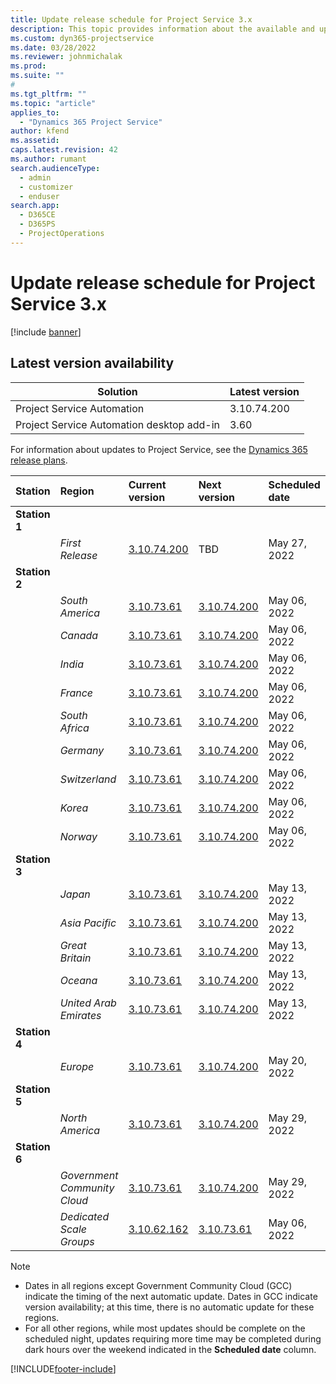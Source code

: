 ```yaml
---
title: Update release schedule for Project Service 3.x
description: This topic provides information about the available and upcoming releases of Dynamics 365 Project Service Automation.
ms.custom: dyn365-projectservice
ms.date: 03/28/2022
ms.reviewer: johnmichalak
ms.prod:
ms.suite: ""
#
ms.tgt_pltfrm: ""
ms.topic: "article"
applies_to: 
  - "Dynamics 365 Project Service"
author: kfend
ms.assetid: 
caps.latest.revision: 42
ms.author: rumant
search.audienceType: 
  - admin
  - customizer
  - enduser
search.app: 
  - D365CE
  - D365PS
  - ProjectOperations
---
```


# Update release schedule for Project Service 3.x

[!include [banner](../includes/psa-now-project-operations.md)]

## Latest version availability

| Solution  | Latest version |
|-------|----|
| Project Service Automation    | 3.10.74.200 |
| Project Service Automation desktop add-in                | 3.60          |

For information about updates to Project Service, see the [Dynamics 365 release plans](/dynamics365/release-plans/). 

| Station  | Region | Current version | Next version |  Scheduled date
| :---   | :---   | :---   | :---   |:---   |         
|<strong>Station 1</strong> | |  |  | |
| | <i>First Release</i> | [3.10.74.200](whats-new-ur-43.md) | TBD | May 27, 2022
|<strong>Station 2</strong> | |  |  | |
| | <i>South America</i> | [3.10.73.61](whats-new-ur-42.md) | [3.10.74.200](whats-new-ur43.md) | May 06, 2022
| | <i>Canada</i> | [3.10.73.61](whats-new-ur-42.md) | [3.10.74.200](whats-new-ur43.md) | May 06, 2022
| | <i>India</i> | [3.10.73.61](whats-new-ur-42.md) | [3.10.74.200](whats-new-ur43.md) | May 06, 2022
| | <i>France</i> | [3.10.73.61](whats-new-ur-42.md) | [3.10.74.200](whats-new-ur43.md) | May 06, 2022
| | <i>South Africa</i> | [3.10.73.61](whats-new-ur-42.md) | [3.10.74.200](whats-new-ur43.md) | May 06, 2022
| | <i>Germany</i> | [3.10.73.61](whats-new-ur-42.md) | [3.10.74.200](whats-new-ur43.md) | May 06, 2022
| | <i>Switzerland</i> | [3.10.73.61](whats-new-ur-42.md) | [3.10.74.200](whats-new-ur43.md) | May 06, 2022
| | <i>Korea</i> | [3.10.73.61](whats-new-ur-42.md) | [3.10.74.200](whats-new-ur43.md) | May 06, 2022
| | <i>Norway</i> | [3.10.73.61](whats-new-ur-42.md) | [3.10.74.200](whats-new-ur43.md) | May 06, 2022
|<strong>Station 3</strong> | |  |  | |
| | <i>Japan</i> | [3.10.73.61](whats-new-ur-42.md) | [3.10.74.200](whats-new-ur43.md) | May 13, 2022
| | <i>Asia Pacific</i> | [3.10.73.61](whats-new-ur-42.md) | [3.10.74.200](whats-new-ur43.md) | May 13, 2022
| | <i>Great Britain</i> | [3.10.73.61](whats-new-ur-42.md) | [3.10.74.200](whats-new-ur43.md) | May 13, 2022
| | <i>Oceana</i> | [3.10.73.61](whats-new-ur-42.md) | [3.10.74.200](whats-new-ur43.md) | May 13, 2022
| | <i>United Arab Emirates</i> | [3.10.73.61](whats-new-ur-42.md) | [3.10.74.200](whats-new-ur43.md) | May 13, 2022
|<strong>Station 4</strong> | |  |  | |
| | <i>Europe</i> | [3.10.73.61](whats-new-ur-42.md) | [3.10.74.200](whats-new-ur43.md) | May 20, 2022
|<strong>Station 5</strong> | |  |  | |
| | <i>North America</i> | [3.10.73.61](whats-new-ur-42.md) | [3.10.74.200](whats-new-ur43.md) | May 29, 2022
|<strong>Station 6</strong> | |  |  | |
| | <i>Government Community Cloud</i> | [3.10.73.61](whats-new-ur-42.md) | [3.10.74.200](whats-new-ur43.md) | May 29, 2022
| | <i>Dedicated Scale Groups</i> | [3.10.62.162](whats-new-ur-41.md) | [3.10.73.61](whats-new-ur-42.md) | May 06, 2022




>[!Note]
> - Dates in all regions except Government Community Cloud (GCC) indicate the timing of the next automatic update. Dates in GCC indicate version availability; at this time, there is no automatic update for these regions.
> - For all other regions, while most updates should be complete on the scheduled night, updates requiring more time may be completed during dark hours over the weekend indicated in the **Scheduled date** column.


[!INCLUDE[footer-include](../includes/footer-banner.md)]
